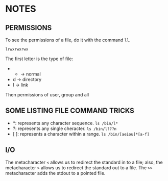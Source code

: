 # NOTES


## PERMISSIONS
To see the permissions of a file, do it with the command `ll`.

`lrwxrwxrwx`

The first letter is the type of file:
* - -> normal
* d -> directory
* l -> link

Then permissions of user, group and all

## SOME LISTING FILE COMMAND TRICKS
* \*: represents any character sequence. `ls /bin/l*`
* ?: represents any single cheracter. `ls /bin/l???n`
* [ ]: represents a character within a range. `ls /bin/[aeiou]*[a-f]`

## I/O
The metacharacter `<` allows us to redirect the standard in to a file; also, the metacharacter `>` allows us to redirect the standard out to a file. The `>>` metacharacter adds the stdout to a pointed file.